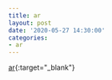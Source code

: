 ```yaml
---
title: ar
layout: post
date: '2020-05-27 14:30:00'
categories:
- ar
---
```


[ar](/static/img/ar/index.html){:target="_blank"}
